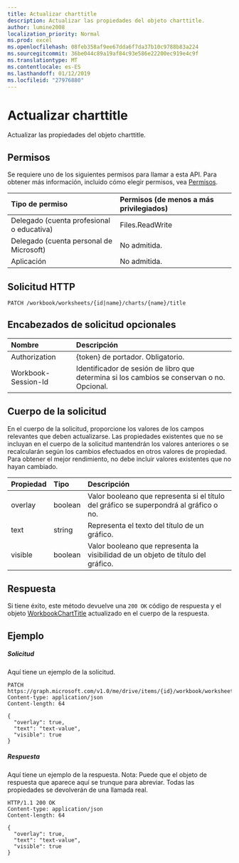 ```yaml
---
title: Actualizar charttitle
description: Actualizar las propiedades del objeto charttitle.
author: lumine2008
localization_priority: Normal
ms.prod: excel
ms.openlocfilehash: 08feb358af9ee67dda6f7da37b10c9788b83a224
ms.sourcegitcommit: 36be044c89a19af84c93e586e22200ec919e4c9f
ms.translationtype: MT
ms.contentlocale: es-ES
ms.lasthandoff: 01/12/2019
ms.locfileid: "27976880"
---
```

# <a name="update-charttitle"></a>Actualizar charttitle

Actualizar las propiedades del objeto charttitle.
## <a name="permissions"></a>Permisos
Se requiere uno de los siguientes permisos para llamar a esta API. Para obtener más información, incluido cómo elegir permisos, vea [Permisos](/graph/permissions-reference).

|Tipo de permiso      | Permisos (de menos a más privilegiados)              |
|:--------------------|:---------------------------------------------------------|
|Delegado (cuenta profesional o educativa) | Files.ReadWrite    |
|Delegado (cuenta personal de Microsoft) | No admitida.    |
|Aplicación | No admitida. |

## <a name="http-request"></a>Solicitud HTTP
<!-- { "blockType": "ignored" } -->
```http
PATCH /workbook/worksheets/{id|name}/charts/{name}/title
```
## <a name="optional-request-headers"></a>Encabezados de solicitud opcionales
| Nombre       | Descripción|
|:-----------|:-----------|
| Authorization  | {token} de portador. Obligatorio. |
| Workbook-Session-Id  | Identificador de sesión de libro que determina si los cambios se conservan o no. Opcional.|

## <a name="request-body"></a>Cuerpo de la solicitud
En el cuerpo de la solicitud, proporcione los valores de los campos relevantes que deben actualizarse. Las propiedades existentes que no se incluyan en el cuerpo de la solicitud mantendrán los valores anteriores o se recalcularán según los cambios efectuados en otros valores de propiedad. Para obtener el mejor rendimiento, no debe incluir valores existentes que no hayan cambiado.

| Propiedad     | Tipo   |Descripción|
|:---------------|:--------|:----------|
|overlay|boolean|Valor booleano que representa si el título del gráfico se superpondrá al gráfico o no.|
|text|string|Representa el texto del título de un gráfico.|
|visible|boolean|Valor booleano que representa la visibilidad de un objeto de título del gráfico.|

## <a name="response"></a>Respuesta

Si tiene éxito, este método devuelve una `200 OK` código de respuesta y el objeto [WorkbookChartTitle](../resources/charttitle.md) actualizado en el cuerpo de la respuesta.
## <a name="example"></a>Ejemplo
##### <a name="request"></a>Solicitud
Aquí tiene un ejemplo de la solicitud.
<!-- {
  "blockType": "request",
  "name": "update_charttitle"
}-->
```http
PATCH https://graph.microsoft.com/v1.0/me/drive/items/{id}/workbook/worksheets/{id|name}/charts/{name}/title
Content-type: application/json
Content-length: 64

{
  "overlay": true,
  "text": "text-value",
  "visible": true
}
```
##### <a name="response"></a>Respuesta
Aquí tiene un ejemplo de la respuesta. Nota: Puede que el objeto de respuesta que aparece aquí se trunque para abreviar. Todas las propiedades se devolverán de una llamada real.
<!-- {
  "blockType": "response",
  "truncated": true,
  "@odata.type": "microsoft.graph.workbookChartTitle"
} -->
```http
HTTP/1.1 200 OK
Content-type: application/json
Content-length: 64

{
  "overlay": true,
  "text": "text-value",
  "visible": true
}
```

<!-- uuid: 8fcb5dbc-d5aa-4681-8e31-b001d5168d79
2015-10-25 14:57:30 UTC -->
<!-- {
  "type": "#page.annotation",
  "description": "Update charttitle",
  "keywords": "",
  "section": "documentation",
  "tocPath": ""
}-->

